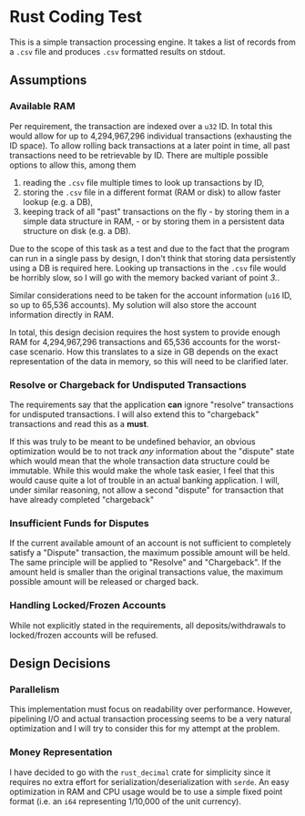 # Rust Coding Test

This is a simple transaction processing engine.
It takes a list of records from a `.csv` file and produces `.csv` formatted results on stdout.

## Assumptions

### Available RAM

Per requirement, the transaction are indexed over a `u32` ID. In total this would allow for up to
4,294,967,296 individual transactions (exhausting the ID space).
To allow rolling back transactions at a later point in time, all past transactions need to be
retrievable by ID.
There are multiple possible options to allow this, among them

  1. reading the `.csv` file multiple times to look up transactions by ID,
  2. storing the `.csv` file in a different format (RAM or disk) to allow faster lookup (e.g. a DB),
  3. keeping track of all "past" transactions on the fly
    - by storing them in a simple data structure in RAM,
    - or by storing them in a persistent data structure on disk (e.g. a DB).

Due to the scope of this task as a test and due to the fact that the program can run in a single
pass by design, I don't think that storing data persistently using a DB is required here.
Looking up transactions in the `.csv` file would be horribly slow, so I will go with the memory
backed variant of point *3.*.

Similar considerations need to be taken for the account information (`u16` ID, so up to 65,536
accounts).
My solution will also store the account information directly in RAM.

In total, this design decision requires the host system to provide enough RAM for 4,294,967,296
transactions and 65,536 accounts for the worst-case scenario.
How this translates to a size in GB depends on the exact representation of the data in memory, so
this will need to be clarified later.

### Resolve or Chargeback for Undisputed Transactions

The requirements say that the application **can** ignore "resolve" transactions for undisputed
transactions. I will also extend this to "chargeback" transactions and read this as a **must**.

If this was truly to be meant to be undefined behavior, an obvious optimization would be to not
track *any* information about the "dispute" state which would mean that the whole transaction
data structure could be immutable.
While this would make the whole task easier, I feel that this would cause quite a lot of trouble in
an actual banking application.
I will, under similar reasoning, not allow a second "dispute" for transaction that have already
completed "chargeback"

### Insufficient Funds for Disputes

If the current available amount of an account is not sufficient to completely satisfy a "Dispute"
transaction, the maximum possible amount will be held. The same principle will be applied to
"Resolve" and "Chargeback". If the amount held is smaller than the original transactions
value, the maximum possible amount will be released or charged back.

### Handling Locked/Frozen Accounts

While not explicitly stated in the requirements, all deposits/withdrawals to locked/frozen accounts
will be refused.

## Design Decisions

### Parallelism

This implementation must focus on readability over performance. However, pipelining I/O and actual
transaction processing seems to be a very natural optimization and I will try to consider this for
my attempt at the problem.

### Money Representation

I have decided to go with the `rust_decimal` crate for simplicity since it requires no extra effort
for serialization/deserialization with `serde`. An easy optimization in RAM and CPU usage would be
to use a simple fixed point format (i.e. an `i64` representing 1/10,000 of the unit currency).
